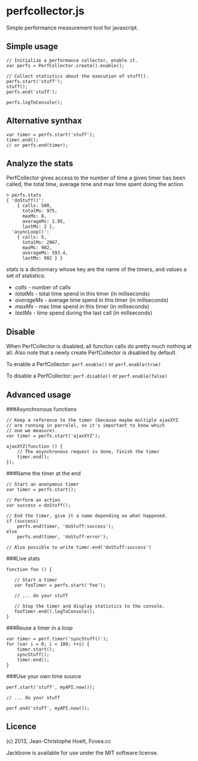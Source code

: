 perfcollector.js
================

Simple performance measurement tool for javascript.

Simple usage
------------

    // Initialize a performance collector, enable it.
    var perfs = PerfCollector.create().enable();

    // Collect statistics about the execution of stuff().
    perfs.start('stuff');
    stuff();
    perfs.end('stuff');

    perfs.logToConsole();

Alternative synthax
-------------------

    var timer = perfs.start('stuff');
    timer.end();
    // or perfs.end(timer);

Analyze the stats
-----------------

PerfCollector gives access to the number of time a given timer has been called,
the total time, average time and max time spent doing the action.

    > perfs.stats
    { 'doStuff()': 
        { calls: 500,
          totalMs: 975,
          maxMs: 8,
          averageMs: 1.95,
          lastMs: 2 },
      'asyncLoop()': 
        { calls: 5,
          totalMs: 2967,
          maxMs: 982,
          averageMs: 593.4,
          lastMs: 982 } }

*stats* is a dictionnary whose key are the name of the timers, and values
a set of statistics:

 - *calls* - number of calls
 - *totalMs* - total time spend in this timer (in millseconds)
 - *averageMs* - average time spend in this timer (in millseconds)
 - *maxMs* - max time spend in this timer (in millseconds)
 - *lastMs* - time spend during the last call (in millseconds)

Disable
-------
When PerfCollector is disabled, all function calls do pretty much nothing at all.
Also note that a newly create PerfCollector is disabled by default.

To enable a PerfCollector: `perf.enable()` or `perf.enable(true)`

To disable a PerfCollector: `perf.disable()` or `perf.enable(false)`

Advanced usage
--------------

###Asynchronous functions

    // Keep a reference to the timer (because maybe multiple ajaxXYZ
    // are running in parralel, so it's important to know which
    // one we measure).
    var timer = perfs.start('ajaxXYZ');
    
    ajaxXYZ(function () {
        // The asynchronous request is done, finish the timer
        timer.end();
    });

###Name the timer at the end

    // Start an anonymous timer
    var timer = perfs.start();

    // Perform an action
    var success = doStuff();

    // End the timer, give it a name depending on what happened.
    if (success)
        perfs.end(timer, 'doStuff:success');
    else
        perfs.end(timer, 'doStuff:error');
    
    // Also possible to write timer.end('doStuff:success')

###Live stats

    function foo () {
       
       // Start a timer
       var fooTimer = perfs.start('foo');
       
       // ... do your stuff
        
       // Stop the timer and display statistics to the console.
       fooTimer.end().logToConsole();
    }

###Reuse a timer in a loop

    var timer = perf.timer('syncStuff()');
    for (var i = 0; i < 100; ++i) {
        timer.start();
        syncStuff();
        timer.end();
    }

###Use your own time source

    perf.start('stuff', myAPI.now());
    
    // ... do your stuff
    
    perf.end('stuff', myAPI.now());

Licence
-------

(c) 2013, Jean-Christophe Hoelt, Fovea.cc

Jackbone is available for use under the MIT software license.
